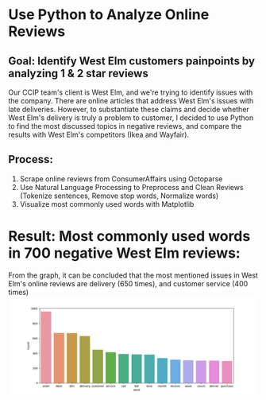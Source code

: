 # Use Python to Analyze Online Reviews
## Goal: Identify West Elm customers painpoints by analyzing 1 & 2 star reviews 
Our CCIP team's client is West Elm, and we're trying to identify issues with the company. There are online articles that address West Elm's issues with late deliveries. However, to substantiate these claims and decide whether West Elm's delivery is truly a problem to customer, I decided to use Python to find the most discussed topics in negative reviews, and compare the results with West Elm's competitors (Ikea and Wayfair).
## Process:
1. Scrape online reviews from ConsumerAffairs using Octoparse
2. Use Natural Language Processing to Preprocess and Clean Reviews (Tokenize sentences, Remove stop words, Normalize words)
3. Visualize most commonly used words with Matplotlib

# Result: Most commonly used words in 700 negative West Elm reviews:
From the graph, it can be concluded that the most mentioned issues in West Elm's online reviews are delivery (650 times), and customer service (400 times)
![alt text](https://github.com/nct1906/review-analysis/blob/main/West%20Elm%20consumer%20affair%20700.png?raw=true)
